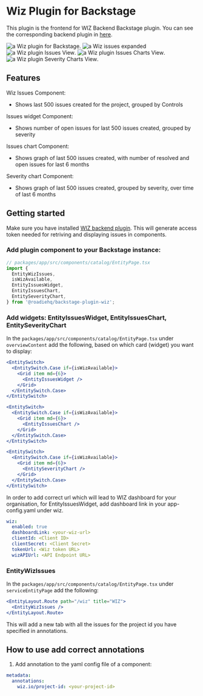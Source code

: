 # Wiz Plugin for Backstage

This plugin is the frontend for WIZ Backend Backstage plugin. You can see the corresponding backend plugin in [here](../../backend/wiz-backend/README.md).

![a Wiz plugin for Backstage](./docs/wiz-issues.png).
![a Wiz issues expanded](./docs/wiz-expanded-issues.png)
![a Wiz plugin Issues View](./docs/issues-widget.png).
![a Wiz plugin Issues Charts View](./docs/issues-chart.png).
![a Wiz plugin Severity Charts View](./docs/severity-graph.png).

## Features

Wiz Issues Component:

- Shows last 500 issues created for the project, grouped by Controls

Issues widget Component:

- Shows number of open issues for last 500 issues created, grouped by severity

Issues chart Component:

- Shows graph of last 500 issues created, with number of resolved and open issues for last 6 months

Severity chart Component:

- Shows graph of last 500 issues created, grouped by severity, over time of last 6 months

## Getting started

Make sure you have installed [WIZ backend plugin](../../backend/wiz-backend/README.md). This will generate access token needed for retriving and displaying issues in components.

### Add plugin component to your Backstage instance:

```ts
// packages/app/src/components/catalog/EntityPage.tsx
import {
  EntityWizIssues,
  isWizAvailable,
  EntityIssuesWidget,
  EntityIssuesChart,
  EntitySeverityChart,
} from '@roadiehq/backstage-plugin-wiz';
```

### Add widgets: EntityIssuesWidget, EntityIssuesChart, EntitySeverityChart

In the `packages/app/src/components/catalog/EntityPage.tsx` under `overviewContent` add the following, based on which card (widget) you want to display:

```jsx
<EntitySwitch>
  <EntitySwitch.Case if={isWizAvailable}>
    <Grid item md={6}>
      <EntityIssuesWidget />
    </Grid>
  </EntitySwitch.Case>
</EntitySwitch>

<EntitySwitch>
  <EntitySwitch.Case if={isWizAvailable}>
    <Grid item md={6}>
      <EntityIssuesChart />
    </Grid>
  </EntitySwitch.Case>
</EntitySwitch>

<EntitySwitch>
  <EntitySwitch.Case if={isWizAvailable}>
    <Grid item md={6}>
      <EntitySeverityChart />
    </Grid>
  </EntitySwitch.Case>
</EntitySwitch>
```

In order to add correct url which will lead to WIZ dashboard for your organisation, for EntityIssuesWidget, add dashboard link in your app-config.yaml under wiz.

```yaml
wiz:
  enabled: true
  dashboardLink: <your-wiz-url>
  clientId: <Client ID>
  clientSecret: <Client Secret>
  tokenUrl: <Wiz token URL>
  wizAPIUrl: <API Endpoint URL>
```

### EntityWizIssues

In the `packages/app/src/components/catalog/EntityPage.tsx` under `serviceEntityPage` add the following:

```jsx
<EntityLayout.Route path="/wiz" title="WIZ">
  <EntityWizIssues />
</EntityLayout.Route>
```

This will add a new tab with all the issues for the project id you have specified in annotations.

## How to use add correct annotations

1. Add annotation to the yaml config file of a component:

```yaml
metadata:
  annotations:
    wiz.io/project-id: <your-project-id>
```
